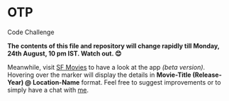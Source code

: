 # OTP
Code Challenge

**The contents of this file and repository will change rapidly till Monday, 24th August, 10 pm IST. Watch out. :blush:**

Meanwhile, visit [SF Movies](https://mysfmovies.herokuapp.com/) to have a look at the app *(beta version)*. Hovering over the marker will display the details in **Movie-Title (Release-Year) @ Location-Name** format. Feel free to suggest improvements or to simply have a chat with [me](https://www.facebook.com/aniketghadge).
